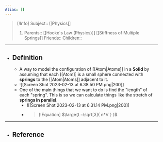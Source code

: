 ```yaml
---
Alias: []
---
```

> [!Info]
> Subject:: [[Physics]]
> 1. Parents:: [[Hooke's Law (Physics)]] [[Stiffness of Multiple Springs]]
> Friends:: 
> Children:: 
---
- ## Definition
	- A way to model the configuration of [[Atom|Atoms]] in a **Solid** by assuming that each [[Atom]] is a small sphere connected with **springs** to the [[Atom|Atoms]] adjacent to it.
	- ![[Screen Shot 2023-02-13 at 6.38.50 PM.png|200]]
	- One of the main things that we want to do is find the "length" of each "spring". This is so we can calculate things like the stretch of **springs in parallel**.
		- ![[Screen Shot 2023-02-13 at 6.31.14 PM.png|200]]
		- > [!Equation]
		  > $\large{L=\sqrt[3]{ n*V } }$
---
- ## Reference